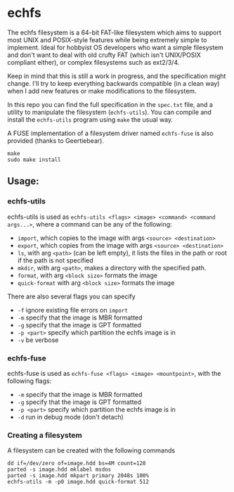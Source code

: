 # echfs

The echfs filesystem is a 64-bit FAT-like filesystem which aims to support
most UNIX and POSIX-style features while being extremely simple to implement.
Ideal for hobbyist OS developers who want a simple filesystem and don't want
to deal with old crufty FAT (which isn't UNIX/POSIX compliant either),
or complex filesystems such as ext2/3/4.

Keep in mind that this is still a work in progress, and the specification might change.
I'll try to keep everything backwards compatible (in a clean way)
when I add new features or make modifications to the filesystem.

In this repo you can find the full specification in the `spec.txt` file,
and a utility to manipulate the filesystem (`echfs-utils`).
You can compile and install the `echfs-utils` program using `make` the usual way.

A FUSE implementation of a filesystem driver named `echfs-fuse` is also provided (thanks to Geertiebear).

```
make
sudo make install
```


## Usage:

### echfs-utils

echfs-utils is used as ``echfs-utils <flags> <image> <command> <command args...>``, where
a command can be any of the following:

* ``import``, which copies to the image with args ``<source> <destination>``
* ``export``, which copies from the image  with args ``<source> <destination>``
* ``ls``, with arg ``<path>`` (can be left empty), it lists the files in the path or
 root if the path is not specified
* ``mkdir``, with arg ``<path>``, makes a directory with the specified path.
* ``format``, with arg ``<block size>`` formats the image
* ``quick-format`` with arg ``<block size>`` formats the image

There are also several flags you can specify

* ``-f`` ignore existing file errors on ``import``
* ``-m`` specify that the image is MBR formatted
* ``-g`` specify that the image is GPT formatted
* ``-p <part>`` specify which partition the echfs image is in
* ``-v`` be verbose

### echfs-fuse

echfs-fuse is used as ``echfs-fuse <flags> <image> <mountpoint>``, with the following flags:

* ``-m`` specify that the image is MBR formatted
* ``-g`` specify that the image is GPT formatted
* ``-p <part>`` specify which partition the echfs image is in
* ``-d`` run in debug mode (don't detach)

### Creating a filesystem

A filesystem can be created with the following commands
```
dd if=/dev/zero of=image.hdd bs=4M count=128
parted -s image.hdd mklabel msdos
parted -s image.hdd mkpart primary 2048s 100%
echfs-utils -m -p0 image.hdd quick-format 512
```

